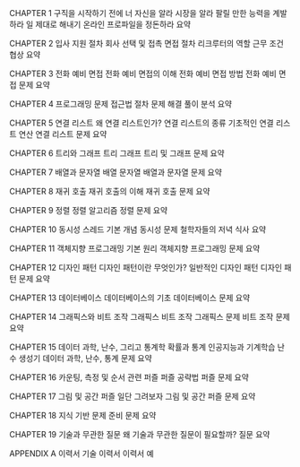CHAPTER 1 구직을 시작하기 전에
너 자신을 알라
시장을 알라
팔릴 만한 능력을 계발하라
일 제대로 해내기
온라인 프로파일을 정돈하라
요약

CHAPTER 2 입사 지원 절차
회사 선택 및 접촉
면접 절차
리크루터의 역할
근무 조건 협상
요약

CHAPTER 3 전화 예비 면접
전화 예비 면접의 이해
전화 예비 면접 방법
전화 예비 면접 문제
요약

CHAPTER 4 프로그래밍 문제 접근법
절차
문제 해결
풀이 분석
요약

CHAPTER 5 연결 리스트
왜 연결 리스트인가?
연결 리스트의 종류
기초적인 연결 리스트 연산
연결 리스트 문제
요약

CHAPTER 6 트리와 그래프
트리
그래프
트리 및 그래프 문제
요약

CHAPTER 7 배열과 문자열
배열
문자열
배열과 문자열 문제
요약

CHAPTER 8 재귀 호출
재귀 호출의 이해
재귀 호출 문제
요약

CHAPTER 9 정렬
정렬 알고리즘
정렬 문제
요약

CHAPTER 10 동시성
스레드 기본 개념
동시성 문제
철학자들의 저녁 식사
요약

CHAPTER 11 객체지향 프로그래밍
기본 원리
객체지향 프로그래밍 문제
요약

CHAPTER 12 디자인 패턴
디자인 패턴이란 무엇인가?
일반적인 디자인 패턴
디자인 패턴 문제
요약

CHAPTER 13 데이터베이스
데이터베이스의 기초
데이터베이스 문제
요약

CHAPTER 14 그래픽스와 비트 조작
그래픽스
비트 조작
그래픽스 문제
비트 조작 문제
요약

CHAPTER 15 데이터 과학, 난수, 그리고 통계학
확률과 통계
인공지능과 기계학습
난수 생성기
데이터 과학, 난수, 통계 문제
요약

CHAPTER 16 카운팅, 측정 및 순서 관련 퍼즐
퍼즐 공략법
퍼즐 문제
요약

CHAPTER 17 그림 및 공간 퍼즐
일단 그려보자
그림 및 공간 퍼즐 문제
요약

CHAPTER 18 지식 기반 문제
준비
문제
요약

CHAPTER 19 기술과 무관한 질문
왜 기술과 무관한 질문이 필요할까?
질문
요약

APPENDIX A 이력서
기술 이력서
이력서 예